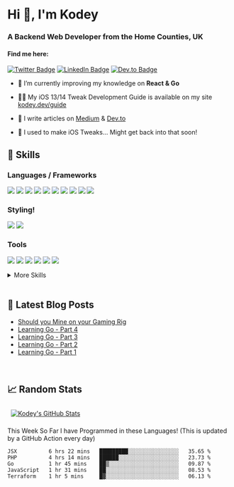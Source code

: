 <h1>Hi 👋, I'm Kodey</h1>
<h3>A Backend Web Developer from the Home Counties, UK</h3>
<h4>Find me here:</h4>

[![Twitter Badge](https://img.shields.io/badge/Twitter-Profile-informational?style=flat&logo=twitter&logoColor=white&color=1ABC9c)](https://twitter.com/ThomasKodey)
[![LinkedIn Badge](https://img.shields.io/badge/LinkedIn-Profile-informational?style=flat&logo=linkedin&logoColor=white&color=1abc9c)](https://www.linkedin.com/in/kodey-thomas-472682184/)
[![Dev.to Badge](https://img.shields.io/badge/Dev.to-Profile-informational?style=flat&logo=DEV.TO&logoColor=white&color=1abc9c)](https://dev.to/kodeythomas)

- 🌱 I’m currently improving my knowledge on **React & Go**

- 👨‍💻 My iOS 13/14 Tweak Development Guide is available on my site [kodey.dev/guide](https://kodey.dev/guide)

- 📝 I write articles on [Medium](https://kodeythomas.medium.com) & [Dev.to](https://dev.to/kodeythomas)

- 💬 I used to make iOS Tweaks... Might get back into that soon!

## 💼 Skills

### Languages / Frameworks

![](https://img.shields.io/badge/JavaScript-informational?style=flat&logo=JavaScript&logoColor=white&color=1abc9c)
![](https://img.shields.io/badge/TypeScript-informational?style=flat&logo=TypeScript&logoColor=white&color=1abc9c)
![](https://img.shields.io/badge/React-informational?style=flat&logo=react&logoColor=white&color=1abc9c)
![](https://img.shields.io/badge/Objective-C?style=flat&logo=C&logoColor=white&color=1abc9c)
![](https://img.shields.io/badge/NodeJS-informational?style=flat&logo=nodeJs&logoColor=white&color=1abc9c)
![](https://img.shields.io/badge/Go-informational?style=flat&logo=Go&logoColor=white&color=1abc9c)
![](https://img.shields.io/badge/PHP-informational?style=flat&logo=php&logoColor=white&color=1abc9c)
![](https://img.shields.io/badge/Yii2-informational?style=flat&logo=Yii2&logoColor=white&color=1abc9c)
![](https://img.shields.io/badge/NextJs-informational?style=flat&logo=next-js&color=1abc9c)
![](https://img.shields.io/badge/MySQL-informational?style=flat&logo=MySQL&color=1abc9c)

### Styling!

![](https://img.shields.io/badge/CSS3-informational?style=flat&logo=css3&logoColor=white&color=1abc9c)
![](https://img.shields.io/badge/Sass-informational?style=flat&logo=Sass&logoColor=white&color=1abc9c)


### Tools

![](https://img.shields.io/badge/NPM-informational?style=flat&logo=npm&logoColor=white&color=1abc9c)
![](https://img.shields.io/badge/Gulp-informational?style=flat&logo=gulp&logoColor=white&color=1abc9c)
![](https://img.shields.io/badge/Webpack-informational?style=flat&logo=webpack&logoColor=white&color=1abc9c)
![](https://img.shields.io/badge/AWS-informational?style=flat&logo=amazon-aws&logoColor=white&color=1Abc9c)
![](https://img.shields.io/badge/Postman-informational?style=flat&logo=Postman&logoColor=white&color=1Abc9c)
![](https://img.shields.io/badge/Swagger-informational?style=flat&logo=Swagger&logoColor=white&color=1Abc9c)

<details>
<summary>More Skills</summary>
<br>

![](https://img.shields.io/badge/MongoDB-informational?style=flat&logo=MongoDB&logoColor=white&color=1abc9c)
![](https://img.shields.io/badge/GitHub-informational?style=flat&logo=GitHub&logoColor=white&color=1abc9c)
![](https://img.shields.io/badge/Apache-informational?style=flat&logo=Apache&logoColor=white&color=1abc9c)
![](https://img.shields.io/badge/Linux-informational?style=flat&logo=linux&logoColor=white&color=1abc9c)

</details>

<br>

## 📩 Latest Blog Posts
- [Should you Mine on your Gaming Rig](https://kodeythomas.medium.com/should-you-mine-on-your-gaming-rig-8352cccb6b02)
- [Learning Go - Part 4](https://kodeythomas.medium.com/learning-go-part-4-fad5ef3379e6)
- [Learning Go - Part 3](https://kodeythomas.medium.com/learning-go-part-3-c4b69a92a4cf)
- [Learning Go - Part 2](https://kodeythomas.medium.com/learning-go-part-2-1e3c8180e6ef)
- [Learning Go - Part 1](https://kodeythomas.medium.com/learning-go-part-1-bc16adfca0cd6)


<br>

## &#x1f4c8; Random Stats

<a href="https://github.com/KodeyThomas">
   <img align="center" style="margin:0.5rem" src="https://github-readme-stats.vercel.app/api?username=KodeyThomas&show_icons=true&line_height=27&count_private=true&title_color=ffffff&text_color=c9cacc&icon_color=4AB097&bg_color=1A2B34" alt="Kodey's GitHub Stats" />
</a>

This Week So Far I have Programmed in these Languages! (This is updated by a GitHub Action every day)
<!--START_SECTION:waka-->
```text
JSX          6 hrs 22 mins   █████████░░░░░░░░░░░░░░░░   35.65 % 
PHP          4 hrs 14 mins   ██████░░░░░░░░░░░░░░░░░░░   23.73 % 
Go           1 hr 45 mins    ██▒░░░░░░░░░░░░░░░░░░░░░░   09.87 % 
JavaScript   1 hr 31 mins    ██░░░░░░░░░░░░░░░░░░░░░░░   08.53 % 
Terraform    1 hr 5 mins     █▓░░░░░░░░░░░░░░░░░░░░░░░   06.13 % 
```
<!--END_SECTION:waka-->

